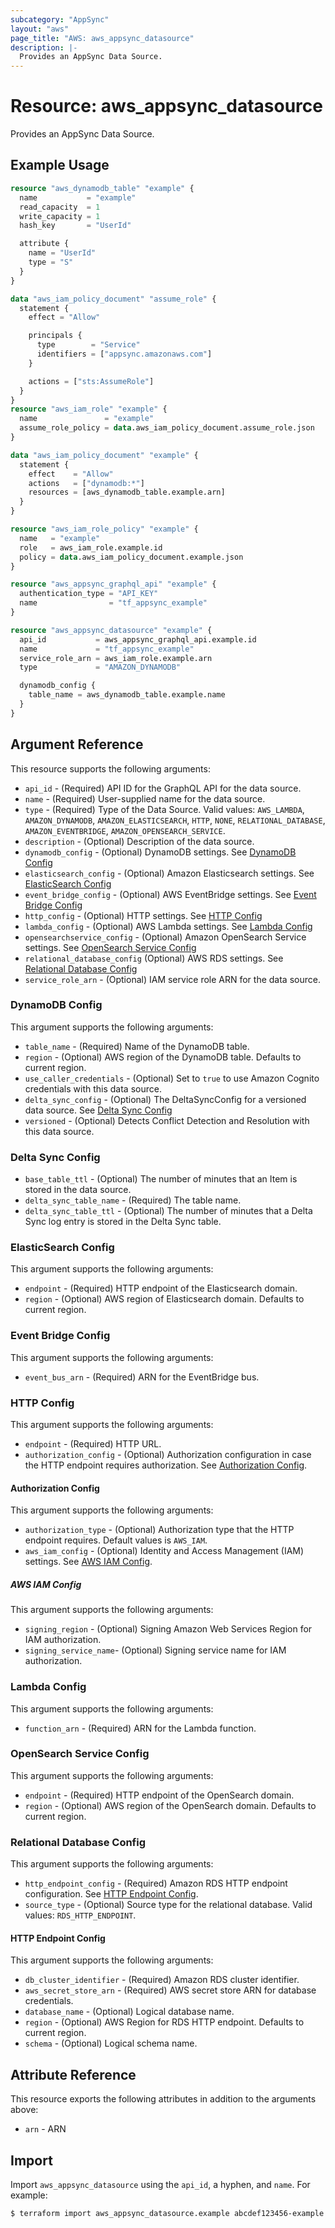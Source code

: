 ```yaml
---
subcategory: "AppSync"
layout: "aws"
page_title: "AWS: aws_appsync_datasource"
description: |-
  Provides an AppSync Data Source.
---
```


# Resource: aws_appsync_datasource

Provides an AppSync Data Source.

## Example Usage

```terraform
resource "aws_dynamodb_table" "example" {
  name           = "example"
  read_capacity  = 1
  write_capacity = 1
  hash_key       = "UserId"

  attribute {
    name = "UserId"
    type = "S"
  }
}

data "aws_iam_policy_document" "assume_role" {
  statement {
    effect = "Allow"

    principals {
      type        = "Service"
      identifiers = ["appsync.amazonaws.com"]
    }

    actions = ["sts:AssumeRole"]
  }
}
resource "aws_iam_role" "example" {
  name               = "example"
  assume_role_policy = data.aws_iam_policy_document.assume_role.json
}

data "aws_iam_policy_document" "example" {
  statement {
    effect    = "Allow"
    actions   = ["dynamodb:*"]
    resources = [aws_dynamodb_table.example.arn]
  }
}

resource "aws_iam_role_policy" "example" {
  name   = "example"
  role   = aws_iam_role.example.id
  policy = data.aws_iam_policy_document.example.json
}

resource "aws_appsync_graphql_api" "example" {
  authentication_type = "API_KEY"
  name                = "tf_appsync_example"
}

resource "aws_appsync_datasource" "example" {
  api_id           = aws_appsync_graphql_api.example.id
  name             = "tf_appsync_example"
  service_role_arn = aws_iam_role.example.arn
  type             = "AMAZON_DYNAMODB"

  dynamodb_config {
    table_name = aws_dynamodb_table.example.name
  }
}
```

## Argument Reference

This resource supports the following arguments:

* `api_id` - (Required) API ID for the GraphQL API for the data source.
* `name` - (Required) User-supplied name for the data source.
* `type` - (Required) Type of the Data Source. Valid values: `AWS_LAMBDA`, `AMAZON_DYNAMODB`, `AMAZON_ELASTICSEARCH`, `HTTP`, `NONE`, `RELATIONAL_DATABASE`, `AMAZON_EVENTBRIDGE`, `AMAZON_OPENSEARCH_SERVICE`.
* `description` - (Optional) Description of the data source.
* `dynamodb_config` - (Optional) DynamoDB settings. See [DynamoDB Config](#dynamodb-config)
* `elasticsearch_config` - (Optional) Amazon Elasticsearch settings. See [ElasticSearch Config](#elasticsearch-config)
* `event_bridge_config` - (Optional) AWS EventBridge settings. See [Event Bridge Config](#event-bridge-config)
* `http_config` - (Optional) HTTP settings. See [HTTP Config](#http-config)
* `lambda_config` - (Optional) AWS Lambda settings. See [Lambda Config](#lambda-config)
* `opensearchservice_config` - (Optional) Amazon OpenSearch Service settings. See [OpenSearch Service Config](#opensearch-service-config)
* `relational_database_config` (Optional) AWS RDS settings. See [Relational Database Config](#relational-database-config)
* `service_role_arn` - (Optional) IAM service role ARN for the data source.

### DynamoDB Config

This argument supports the following arguments:

* `table_name` - (Required) Name of the DynamoDB table.
* `region` - (Optional) AWS region of the DynamoDB table. Defaults to current region.
* `use_caller_credentials` - (Optional) Set to `true` to use Amazon Cognito credentials with this data source.
* `delta_sync_config` - (Optional) The DeltaSyncConfig for a versioned data source. See [Delta Sync Config](#delta-sync-config)
* `versioned` - (Optional) Detects Conflict Detection and Resolution with this data source.

### Delta Sync Config

* `base_table_ttl` - (Optional) The number of minutes that an Item is stored in the data source.
* `delta_sync_table_name` - (Required) The table name.
* `delta_sync_table_ttl` - (Optional) The number of minutes that a Delta Sync log entry is stored in the Delta Sync table.

### ElasticSearch Config

This argument supports the following arguments:

* `endpoint` - (Required) HTTP endpoint of the Elasticsearch domain.
* `region` - (Optional) AWS region of Elasticsearch domain. Defaults to current region.

### Event Bridge Config

This argument supports the following arguments:

* `event_bus_arn` - (Required) ARN for the EventBridge bus.

### HTTP Config

This argument supports the following arguments:

* `endpoint` - (Required) HTTP URL.
* `authorization_config` - (Optional) Authorization configuration in case the HTTP endpoint requires authorization. See [Authorization Config](#authorization-config).

#### Authorization Config

This argument supports the following arguments:

* `authorization_type` - (Optional) Authorization type that the HTTP endpoint requires. Default values is `AWS_IAM`.
* `aws_iam_config` - (Optional) Identity and Access Management (IAM) settings. See [AWS IAM Config](#aws-iam-config).

##### AWS IAM Config

This argument supports the following arguments:

* `signing_region` - (Optional) Signing Amazon Web Services Region for IAM authorization.
* `signing_service_name`- (Optional) Signing service name for IAM authorization.

### Lambda Config

This argument supports the following arguments:

* `function_arn` - (Required) ARN for the Lambda function.

### OpenSearch Service Config

This argument supports the following arguments:

* `endpoint` - (Required) HTTP endpoint of the OpenSearch domain.
* `region` - (Optional) AWS region of the OpenSearch domain. Defaults to current region.

### Relational Database Config

This argument supports the following arguments:

* `http_endpoint_config` - (Required) Amazon RDS HTTP endpoint configuration. See [HTTP Endpoint Config](#http-endpoint-config).
* `source_type` - (Optional) Source type for the relational database. Valid values: `RDS_HTTP_ENDPOINT`.

#### HTTP Endpoint Config

This argument supports the following arguments:

* `db_cluster_identifier` - (Required) Amazon RDS cluster identifier.
* `aws_secret_store_arn` - (Required) AWS secret store ARN for database credentials.
* `database_name` - (Optional) Logical database name.
* `region` - (Optional) AWS Region for RDS HTTP endpoint. Defaults to current region.
* `schema` - (Optional) Logical schema name.

## Attribute Reference

This resource exports the following attributes in addition to the arguments above:

* `arn` - ARN

## Import

Import `aws_appsync_datasource` using the `api_id`, a hyphen, and `name`. For example:

```
$ terraform import aws_appsync_datasource.example abcdef123456-example
```
